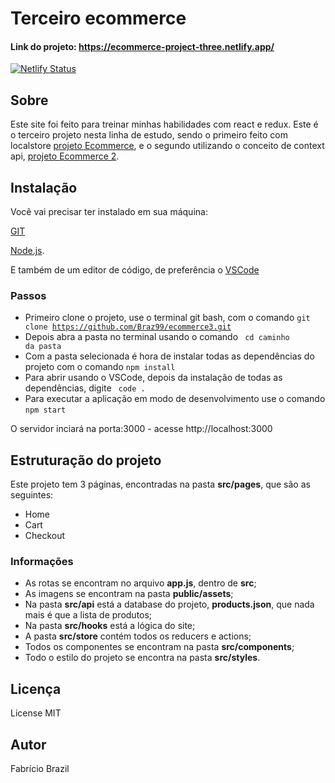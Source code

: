 # Terceiro ecommerce
#### Link do projeto: https://ecommerce-project-three.netlify.app/
[![Netlify Status](https://api.netlify.com/api/v1/badges/45247886-24a7-480a-ac78-d92b37a41266/deploy-status)](https://ecommerce-project-three.netlify.app/)

## Sobre
Este site foi feito para treinar minhas habilidades com react e redux. Este é o terceiro projeto nesta linha de estudo, sendo o primeiro feito com localstore [projeto Ecommerce](https://github.com/Braz99/Ecommerce), e o segundo utilizando o conceito de context api,  [projeto Ecommerce 2](https://github.com/Braz99/ecommerce2).

## Instalação
Você vai precisar ter instalado em sua máquina:

[GIT](https://git-scm.com)

[Node.js](https://nodejs.org/en/). 

E também de um editor de código, de preferência o [VSCode](https://code.visualstudio.com/)

### Passos

- Primeiro clone o projeto, use o terminal git bash, com o comando <code>git clone https://github.com/Braz99/ecommerce3.git</code>
- Depois abra a pasta no terminal usando o comando <code> cd caminho da pasta</code>
- Com a pasta selecionada é hora de instalar todas as dependências do projeto com o comando <code>npm install</code>
- Para abrir usando o VSCode, depois da instalação de todas as dependências, digite <code> code . </code>
- Para executar a aplicação em modo de desenvolvimento use o comando <code>npm start</code>

 O servidor inciará na porta:3000 - acesse http://localhost:3000
 
 ## Estruturação do projeto
 
 Este projeto tem 3 páginas, encontradas na pasta __src/pages__, que são as seguintes: 
 
 - Home
 - Cart
 - Checkout

### Informações 
- As rotas se encontram no arquivo __app.js__, dentro de __src__;
- As imagens se encontram na pasta __public/assets__;
- Na pasta __src/api__ está a database do projeto, __products.json__, que nada mais é que a lista de produtos;
-  Na pasta __src/hooks__ está a lógica do site;
- A pasta __src/store__ contém todos os reducers e actions;
- Todos os componentes se encontram na pasta __src/components__;
- Todo o estilo do projeto se encontra na pasta __src/styles__.


## Licença 
License MIT

## Autor 
Fabrício Brazil

